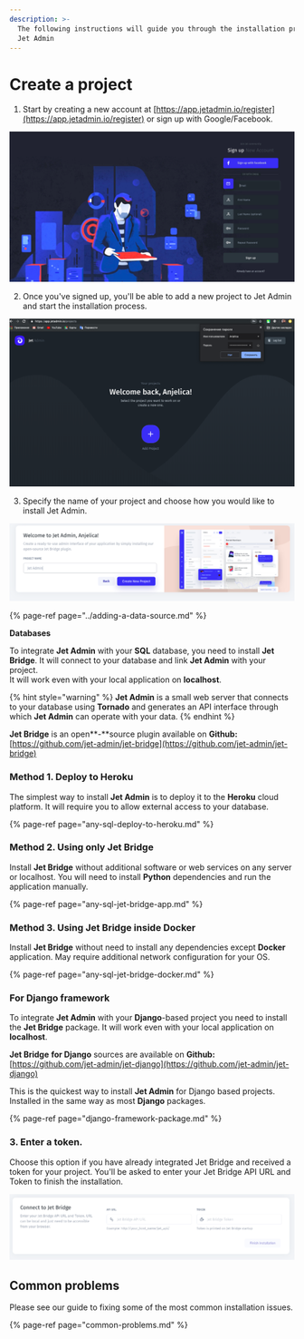 ```yaml
---
description: >-
  The following instructions will guide you through the installation process of
  Jet Admin
---
```


# Create a project

1. Start by creating a new account at [https://app.jetadmin.io/register](https://app.jetadmin.io/register) or sign up with Google/Facebook.

![](../../.gitbook/assets/snimok-ekrana-2019-07-23-v-12.00.06.png)

2. Once you've signed up, you'll be able to add a new project to Jet Admin and start the installation process. 

![](../../.gitbook/assets/snimok-ekrana-2019-07-23-v-12.25.17.png)

3. Specify the name of your project and choose how you would like to install Jet Admin. 

![](../../.gitbook/assets/snimok-ekrana-2019-07-23-v-12.03.19.png)



{% page-ref page="../adding-a-data-source.md" %}

**Databases**

To integrate **Jet Admin** with your **SQL** database, you need to install **Jet Bridge**. It will connect to your database and link **Jet Admin** with your project.   
It will work even with your local application on **localhost**.

{% hint style="warning" %}
**Jet Admin** is a small web server that connects to your database using **Tornado** and generates an API interface through which **Jet Admin** can operate with your data.
{% endhint %}

**Jet Bridge** is an open**-**source plugin available on **Github:**  
[https://github.com/jet-admin/jet-bridge](https://github.com/jet-admin/jet-bridge)

### Method 1. Deploy to Heroku

The simplest way to install **Jet Admin** is to deploy it to the **Heroku** cloud platform. It will require you to allow external access to your database.

{% page-ref page="any-sql-deploy-to-heroku.md" %}

### Method 2. Using only Jet Bridge

Install **Jet Bridge** without additional software or web services on any server or localhost. You will need to install **Python** dependencies and run the application manually.

{% page-ref page="any-sql-jet-bridge-app.md" %}

### Method 3. Using Jet Bridge inside Docker

Install **Jet Bridge** without need to install any dependencies except **Docker** application. May require additional network configuration for your OS.

{% page-ref page="any-sql-jet-bridge-docker.md" %}

### For Django framework

To integrate **Jet Admin** with your **Django**-based project you need to install the **Jet Bridge** package. It will work even with your local application on **localhost**.

**Jet Bridge** **for Django** sources are available on **Github:**  
[https://github.com/jet-admin/jet-django](https://github.com/jet-admin/jet-django)

This is the quickest way to install **Jet Admin** for Django based projects. Installed in the same way as most **Django** packages.

{% page-ref page="django-framework-package.md" %}



###   3. **Enter a token.** 

Choose this option if you have already integrated Jet Bridge and received a token for your project. You'll be asked to enter your Jet Bridge API URL and Token to finish the installation. 

![](../../.gitbook/assets/snimok-ekrana-2019-07-23-v-12.29.18.png)

## Common problems

Please see our guide to fixing some of the most common installation issues.

{% page-ref page="common-problems.md" %}

